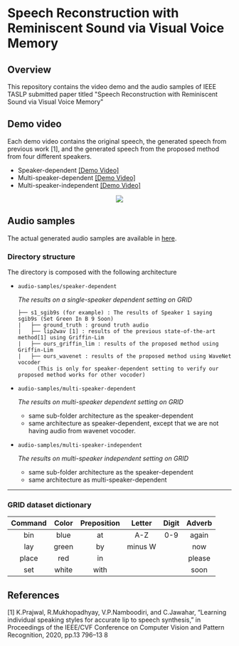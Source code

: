 # Speech Reconstruction with Reminiscent Sound via Visual Voice Memory

## Overview
This repository contains the video demo and the audio samples of IEEE TASLP submitted paper titled "Speech Reconstruction with Reminiscent Sound via Visual Voice Memory"

## Demo video
Each demo video contains the original speech, the generated speech from previous work <a id="1">[1]</a>, and the generated speech from the proposed method from four different speakers.
- Speaker-dependent [[Demo Video]]()
- Multi-speaker-dependent [[Demo Video]]()
- Multi-speaker-independent [[Demo Video]]()
 <p align="center">
  <img src="images/banner.gif"/></p>

## Audio samples
The actual generated audio samples are available in [here](https://github.com/joannahong/VV-Memory/tree/main/audio-samples).

### Directory structure
The directory is composed with the following architecture
- `audio-samples/speaker-dependent`
    
    
    *The results on a single-speaker dependent setting on GRID*
    ```
    ├── s1_sgib9s (for example) : The results of Speaker 1 saying sgib9s (Set Green In B 9 Soon)
    |	├── ground_truth : ground truth audio
    |	├── lip2wav [1] : results of the previous state-of-the-art method[1] using Griffin-Lim
    |	├── ours_griffin_lim : results of the proposed method using Griffin-Lim
    |	├── ours_wavenet : results of the proposed method using WaveNet vocoder 
          (This is only for speaker-dependent setting to verify our proposed method works for other vocoder)
- `audio-samples/multi-speaker-dependent` 
    
    
    *The results on multi-speaker dependent setting on GRID*
    
    - same sub-folder architecture as the speaker-dependent
    - same architecture as speaker-dependent, except that we are not having audio from wavenet vocoder.
- `audio-samples/multi-speaker-independent`

    *The results on multi-speaker independent setting on GRID*
    
    - same sub-folder architecture as the speaker-dependent
    - same architecture as multi-speaker-dependent

----------
### GRID dataset dictionary

| **Command** | **Color** | **Preposition** | **Letter** | **Digit** | **Adverb** |
| :---: | :---: | :---: | :---: | :---: | :---: |
| bin | blue | at |A-Z|0-9|again|
| lay | green | by | minus W | |now|
|place|red|in| | | please|
| set |white|with| | |soon|

## References
  <a id="1">[1]</a> K.Prajwal, R.Mukhopadhyay, V.P.Namboodiri, and C.Jawahar, “Learning individual speaking styles for accurate lip to speech synthesis,” in Proceedings of the IEEE/CVF Conference on Computer Vision and Pattern Recognition, 2020, pp.13 796–13 8
